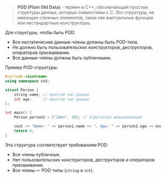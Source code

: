>**POD (Plain Old Data)** - термин в C++, обозначающий простые структуры данных, которые совместимы с C. Это структуры, не имеющие сложных элементов, таких как виртуальные функции или нестандартные конструкторы.

Для структуры, чтобы быть POD:

- Все нестатические данные-члены должны быть POD-типа.
- Не должно быть пользовательских конструкторов, деструкторов, операторов присваивания.
- Все данные-члены должны быть публичными.

Пример POD-структуры:

```cpp
#include <iostream>
using namespace std;

struct Person {
    string name; // простой тип данных
    int age;     // простой тип данных
};

int main() {
    Person person1 = {"John", 30}; // агрегатная инициализация

    cout << "Name: " << person1.name << ", Age: " << person1.age << endl;
    return 0;
}
```

Эта структура соответствует требованиям POD:

- Все члены публичные.
- Нет пользовательских конструкторов, деструкторов и операторов присваивания.
- Все члены — POD-типы (`string` и `int`).
